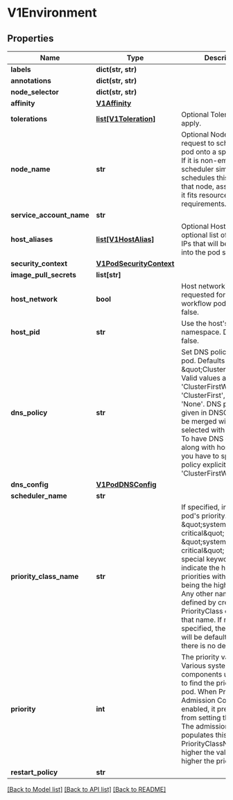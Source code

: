 # V1Environment


## Properties
Name | Type | Description | Notes
------------ | ------------- | ------------- | -------------
**labels** | **dict(str, str)** |  | [optional] 
**annotations** | **dict(str, str)** |  | [optional] 
**node_selector** | **dict(str, str)** |  | [optional] 
**affinity** | [**V1Affinity**](V1Affinity.md) |  | [optional] 
**tolerations** | [**list[V1Toleration]**](V1Toleration.md) | Optional Tolerations to apply. | [optional] 
**node_name** | **str** | Optional NodeName is a request to schedule this pod onto a specific node. If it is non-empty, the scheduler simply schedules this pod onto that node, assuming that it fits resource requirements. | [optional] 
**service_account_name** | **str** |  | [optional] 
**host_aliases** | [**list[V1HostAlias]**](V1HostAlias.md) | Optional HostAliases is an optional list of hosts and IPs that will be injected into the pod spec. | [optional] 
**security_context** | [**V1PodSecurityContext**](V1PodSecurityContext.md) |  | [optional] 
**image_pull_secrets** | **list[str]** |  | [optional] 
**host_network** | **bool** | Host networking requested for this workflow pod. Default to false. | [optional] 
**host_pid** | **str** | Use the host&#39;s pid namespace. Default to false. | [optional] 
**dns_policy** | **str** | Set DNS policy for the pod. Defaults to \&quot;ClusterFirst\&quot;. Valid values are &#39;ClusterFirstWithHostNet&#39;, &#39;ClusterFirst&#39;, &#39;Default&#39; or &#39;None&#39;. DNS parameters given in DNSConfig will be merged with the policy selected with DNSPolicy. To have DNS options set along with hostNetwork, you have to specify DNS policy explicitly to &#39;ClusterFirstWithHostNet&#39;. | [optional] 
**dns_config** | [**V1PodDNSConfig**](V1PodDNSConfig.md) |  | [optional] 
**scheduler_name** | **str** |  | [optional] 
**priority_class_name** | **str** | If specified, indicates the pod&#39;s priority. \&quot;system-node-critical\&quot; and \&quot;system-cluster-critical\&quot; are two special keywords which indicate the highest priorities with the former being the highest priority. Any other name must be defined by creating a PriorityClass object with that name. If not specified, the pod priority will be default or zero if there is no default. | [optional] 
**priority** | **int** | The priority value. Various system components use this field to find the priority of the pod. When Priority Admission Controller is enabled, it prevents users from setting this field. The admission controller populates this field from PriorityClassName. The higher the value, the higher the priority. | [optional] 
**restart_policy** | **str** |  | [optional] 

[[Back to Model list]](../README.md#documentation-for-models) [[Back to API list]](../README.md#documentation-for-api-endpoints) [[Back to README]](../README.md)


